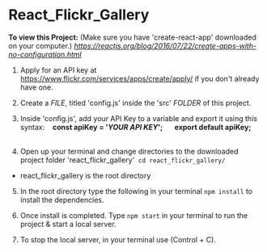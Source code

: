 # React_Flickr_Gallery

**To view this Project:**
(Make sure you have 'create-react-app' downloaded on your computer.)
*https://reactjs.org/blog/2016/07/22/create-apps-with-no-configuration.html*

1) Apply for an API key at https://www.flickr.com/services/apps/create/apply/ if you don't already have one.

2) Create a *FILE*, titled 'config.js' inside the 'src' *FOLDER* of this project.

3) Inside 'config.js', add your API Key to a variable and export it using this syntax:
   **const apiKey = '*YOUR API KEY*';
      export default apiKey;**
      
4) Open up your terminal and change directories to the downloaded project folder 'react_flickr_gallery'
     `cd react_flickr_gallery/`
- react_flickr_gallery is the root directory

5) In the root directory type the following in your terminal
    `npm install`
to install the dependencies.

6) Once install is completed. Type
    `npm start`
in your terminal to run the project & start a local server.

7) To stop the local server, in your terminal  use (Control + C).
            
      
